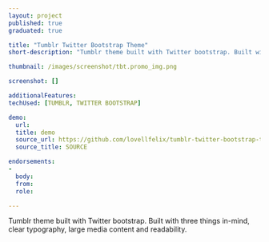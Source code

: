 ```yaml
---
layout: project
published: true
graduated: true

title: "Tumblr Twitter Bootstrap Theme"
short-description: "Tumblr theme built with Twitter bootstrap. Built with three things in-mind, clear typography, large media content and readability"

thumbnail: /images/screenshot/tbt.promo_img.png

screenshot: []

additionalFeatures:
techUsed: [TUMBLR, TWITTER BOOTSTRAP]

demo:
  url:
  title: demo
  source_url: https://github.com/lovellfelix/tumblr-twitter-bootstrap-theme
  source_title: SOURCE

endorsements:
-
  body:
  from:
  role:

---
```


Tumblr theme built with Twitter bootstrap. Built with three things in-mind, clear typography, large media content and readability.
